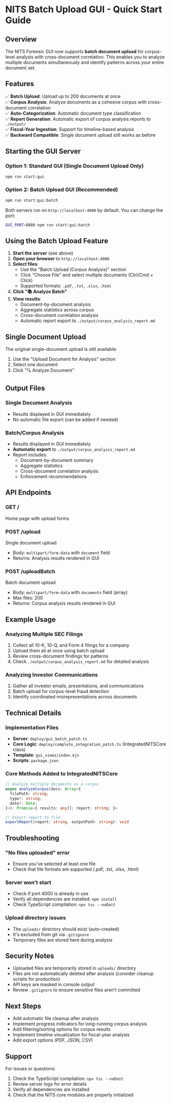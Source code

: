 # NITS Batch Upload GUI - Quick Start Guide

## Overview

The NITS Forensic GUI now supports **batch document upload** for corpus-level analysis with cross-document correlation. This enables you to analyze multiple documents simultaneously and identify patterns across your entire document set.

## Features

✅ **Batch Upload**: Upload up to 200 documents at once  
✅ **Corpus Analysis**: Analyze documents as a cohesive corpus with cross-document correlation  
✅ **Auto-Categorization**: Automatic document type classification  
✅ **Report Generation**: Automatic export of corpus analysis reports to `./output/`  
✅ **Fiscal-Year Ingestion**: Support for timeline-based analysis  
✅ **Backward Compatible**: Single document upload still works as before

## Starting the GUI Server

### Option 1: Standard GUI (Single Document Upload Only)
```bash
npm run start:gui
```

### Option 2: Batch Upload GUI (Recommended)
```bash
npm run start:gui:batch
```

Both servers run on `http://localhost:4000` by default. You can change the port:
```bash
GUI_PORT=8080 npm run start:gui:batch
```

## Using the Batch Upload Feature

1. **Start the server** (see above)
2. **Open your browser** to `http://localhost:4000`
3. **Select files**:
   - Use the "Batch Upload (Corpus Analysis)" section
   - Click "Choose File" and select multiple documents (Ctrl/Cmd + Click)
   - Supported formats: `.pdf`, `.txt`, `.xlsx`, `.html`
4. **Click "📚 Analyze Batch"**
5. **View results**:
   - Document-by-document analysis
   - Aggregate statistics across corpus
   - Cross-document correlation analysis
   - Automatic report export to `./output/corpus_analysis_report.md`

## Single Document Upload

The original single-document upload is still available:
1. Use the "Upload Document for Analysis" section
2. Select one document
3. Click "🔍 Analyze Document"

## Output Files

### Single Document Analysis
- Results displayed in GUI immediately
- No automatic file export (can be added if needed)

### Batch/Corpus Analysis
- Results displayed in GUI immediately
- **Automatic export** to `./output/corpus_analysis_report.md`
- Report includes:
  - Document-by-document summary
  - Aggregate statistics
  - Cross-document correlation analysis
  - Enforcement recommendations

## API Endpoints

### GET /
Home page with upload forms

### POST /upload
Single document upload
- Body: `multipart/form-data` with `document` field
- Returns: Analysis results rendered in GUI

### POST /uploadBatch
Batch document upload
- Body: `multipart/form-data` with `documents` field (array)
- Max files: 200
- Returns: Corpus analysis results rendered in GUI

## Example Usage

### Analyzing Multiple SEC Filings
1. Collect all 10-K, 10-Q, and Form 4 filings for a company
2. Upload them all at once using batch upload
3. Review cross-document findings for patterns
4. Check `./output/corpus_analysis_report.md` for detailed analysis

### Analyzing Investor Communications
1. Gather all investor emails, presentations, and communications
2. Batch upload for corpus-level fraud detection
3. Identify coordinated misrepresentations across documents

## Technical Details

### Implementation Files
- **Server**: `deploy/gui_batch_patch.ts`
- **Core Logic**: `deploy/complete_integration_patch.ts` (IntegratedNITSCore class)
- **Template**: `gui_views/index.ejs`
- **Scripts**: `package.json`

### Core Methods Added to IntegratedNITSCore
```typescript
// Analyze multiple documents as a corpus
async analyzeCorpus(docs: Array<{
  filePath: string;
  type?: string;
  date?: Date;
}>): Promise<{ results: any[]; report: string; }>

// Export report to file
exportReport(report: string, outputPath: string): void
```

## Troubleshooting

### "No files uploaded" error
- Ensure you've selected at least one file
- Check that file formats are supported (.pdf, .txt, .xlsx, .html)

### Server won't start
- Check if port 4000 is already in use
- Verify all dependencies are installed: `npm install`
- Check TypeScript compilation: `npx tsc --noEmit`

### Upload directory issues
- The `uploads/` directory should exist (auto-created)
- It's excluded from git via `.gitignore`
- Temporary files are stored here during analysis

## Security Notes

- Uploaded files are temporarily stored in `uploads/` directory
- Files are not automatically deleted after analysis (consider cleanup scripts for production)
- API keys are masked in console output
- Review `.gitignore` to ensure sensitive files aren't committed

## Next Steps

- Add automatic file cleanup after analysis
- Implement progress indicators for long-running corpus analysis
- Add filtering/sorting options for corpus results
- Implement timeline visualization for fiscal-year analysis
- Add export options (PDF, JSON, CSV)

## Support

For issues or questions:
1. Check the TypeScript compilation: `npx tsc --noEmit`
2. Review server logs for error details
3. Verify all dependencies are installed
4. Check that the NITS core modules are properly initialized
